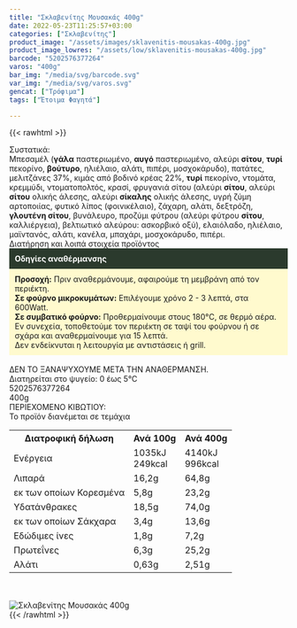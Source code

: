 ```yaml
---
title: "Σκλαβενίτης Μουσακάς 400g"
date: 2022-05-23T11:25:57+03:00
categories: ["Σκλαβενίτης"]
product_image: "/assets/images/sklavenitis-mousakas-400g.jpg"
product_image_lowres: "/assets/low/sklavenitis-mousakas-400g.jpg"
barcode: "5202576377264"
varos: "400g"
bar_img: "/media/svg/barcode.svg"
var_img: "/media/svg/varos.svg"
gencat: ["Τρόφιμα"]
tags: ["Έτοιμα Φαγητά"]

---
```

{{< rawhtml >}}

<div class="sload554"><div class="product"><div id="sistatika">Συστατικά:</div><div class="alltext">Μπεσαμέλ (<b>γάλα</b> παστεριωμένο, <b>αυγό</b> παστεριωμένο, αλεύρι <b>σίτου</b>, <b>τυρί</b> πεκορίνο, <b>βούτυρο</b>, ηλιέλαιο, αλάτι, πιπέρι, μοσχοκάρυδο), πατάτες, μελιτζάνες 37%, κιμάς από βοδινό κρέας 22%, <b>τυρί</b> πεκορίνο, ντομάτα, κρεμμύδι, ντοματοπολτός, κρασί, φρυγανιά σίτου (αλεύρι <b>σίτου</b>, αλεύρι <b>σίτου</b> ολικής άλεσης, αλεύρι <b>σίκαλης</b> ολικής άλεσης, υγρή ζύμη αρτοποιίας, φυτικό λίπος (φοινικέλαιο), ζάχαρη, αλάτι, δεξτρόζη, <b>γλουτένη σίτου</b>, βυνάλευρο, προζύμι φύτρου (αλεύρι φύτρου <b>σίτου</b>, καλλιέργεια), βελτιωτικό αλεύρου: ασκορβικό οξύ), ελαιόλαδο, ηλιέλαιο, μαϊντανός, αλάτι, κανέλα, μπαχάρι, μοσχοκάρυδο, πιπέρι.</div><div id="loipa">Διατήρηση και λοιπά στοιχεία προϊόντος</div><div class="alltext"><div style="background:#2b3a2d;padding:10px;color:#fff"><b>Οδηγίες αναθέρμανσης</b></div><div style="background:#ffface;padding:10px;"><b>Προσοχή:</b> Πριν αναθερμάνουμε, αφαιρούμε τη μεμβράνη από τον περιέκτη.<br><b>Σε φούρνο μικροκυμάτων:</b> Επιλέγουμε χρόνο 2 - 3 λεπτά, στα 600Watt.<br><b>Σε συμβατικό φούρνο:</b> Προθερμαίνουμε στους 180°C, σε θερμό αέρα. Εν συνεχεία, τοποθετούμε τον περιέκτη σε ταψί του φούρνου ή σε σχάρα και αναθερμαίνουμε για 15 λεπτά.<br>Δεν ενδείκνυται η λειτουργία με αντιστάσεις ή grill.</div><br>ΔΕΝ ΤΟ ΞΑΝΑΨΥΧΟΥΜΕ ΜΕΤΑ ΤΗΝ ΑΝΑΘΕΡΜΑΝΣΗ.<br>Διατηρείται στο ψυγείο: 0 έως 5°C<br></div><div id="barcode"><div id="barimage1"></div><span id="bartext">5202576377264</span></div><div id="varos"><div id="varosimage1"></div><span id="varostext">400g</span></div><div id="kivotio">ΠΕΡΙΕΧΟΜΕΝΟ ΚΙΒΩΤΙΟΥ:<br>Το προϊόν διανέμεται σε τεμάχια</div><div class="tabout"><table id="diatable"><tbody><tr><th>Διατροφική δήλωση</th><th>Ανά 100g</th><th>Ανά 400g</th></tr><tr><td class="texr2">Ενέργεια</td><td class="texr">1035kJ<br>249kcal</td><td class="texr">4140kJ<br>996kcal</td></tr><tr><td class="texr2">Λιπαρά</td><td class="texr">16,2g</td><td class="texr">64,8g</td></tr><tr><td class="gray">εκ των οποίων Κορεσµένα</td><td class="gray2">5,8g</td><td class="gray2">23,2g</td></tr><tr><td class="texr2">Yδατάνθρακες</td><td class="texr">18,5g</td><td class="texr">74,0g</td></tr><tr><td class="gray">εκ των οποίων Σάκχαρα</td><td class="gray2">3,4g</td><td class="gray2">13,6g</td></tr><tr><td class="texr2">Eδώδιμες ίνες</td><td class="texr">1,8g</td><td class="texr">7,2g</td></tr><tr><td class="texr2">Πρωτεΐνες</td><td class="texr">6,3g</td><td class="texr">25,2g</td></tr><tr><td class="texr2">Αλάτι</td><td class="texr">0,63g</td><td class="texr">2,51g</td></tr></tbody></table></div><br><br><div class="pimg"><img alt="Σκλαβενίτης Μουσακάς 400g" title="Σκλαβενίτης Μουσακάς 400g" src="/assets/images/sklavenitis-mousakas-400g.jpg"></div></div></div>
{{< /rawhtml >}}


